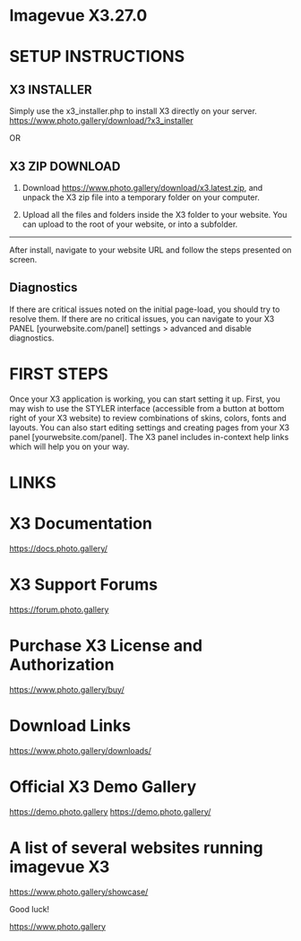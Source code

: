 # Imagevue X3.27.0



SETUP INSTRUCTIONS
==================

X3 INSTALLER
------------------
Simply use the x3_installer.php to install X3 directly on your server.
https://www.photo.gallery/download/?x3_installer

OR

X3 ZIP DOWNLOAD
------------------

1. Download https://www.photo.gallery/download/x3.latest.zip, and unpack the X3 zip file into a temporary folder on your computer.

2. Upload all the files and folders inside the X3 folder to your website. You can upload to the root of your website, or into a subfolder.

---
After install, navigate to your website URL and follow the steps presented on screen.



Diagnostics
------------------
If there are critical issues noted on the initial page-load, you should try to resolve them. If there are no critical issues, you can navigate to your X3 PANEL [yourwebsite.com/panel] settings > advanced and disable diagnostics.



FIRST STEPS
==================
Once your X3 application is working, you can start setting it up. First, you may wish to use the STYLER interface (accessible from a button at bottom right of your X3 website) to review combinations of skins, colors, fonts and layouts. You can also start editing settings and creating pages from your X3 panel [yourwebsite.com/panel]. The X3 panel includes in-context help links which will help you on your way.



LINKS
==================

# X3 Documentation
https://docs.photo.gallery/

# X3 Support Forums
https://forum.photo.gallery

# Purchase X3 License and Authorization
https://www.photo.gallery/buy/

# Download Links
https://www.photo.gallery/downloads/

# Official X3 Demo Gallery
https://demo.photo.gallery
https://demo.photo.gallery/

# A list of several websites running imagevue X3
https://www.photo.gallery/showcase/





Good luck!

https://www.photo.gallery

